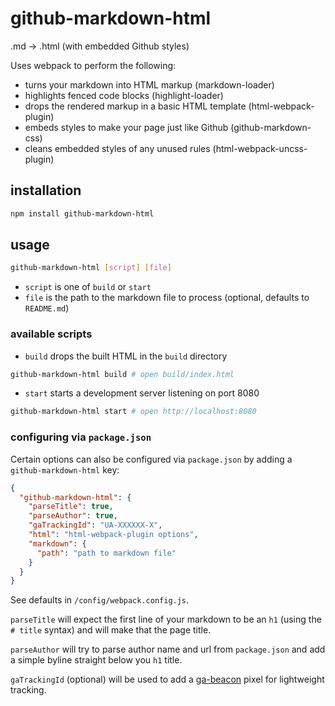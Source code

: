 # github-markdown-html

.md -> .html (with embedded Github styles)

Uses webpack to perform the following:
* turns your markdown into HTML markup (markdown-loader)
* highlights fenced code blocks (highlight-loader)
* drops the rendered markup in a basic HTML template (html-webpack-plugin)
* embeds styles to make your page just like Github (github-markdown-css)
* cleans embedded styles of any unused rules (html-webpack-uncss-plugin)

## installation

```sh
npm install github-markdown-html
```

## usage

```sh
github-markdown-html [script] [file]
```
* `script` is one of `build` or `start`
* `file` is the path to the markdown file to process (optional, defaults to `README.md`)

### available scripts

* `build` drops the built HTML in the `build` directory
```sh
github-markdown-html build # open build/index.html
```
* `start` starts a development server listening on port 8080
```sh
github-markdown-html start # open http://localhost:8080
```

### configuring via `package.json`

Certain options can also be configured via `package.json` by adding a `github-markdown-html` key:

```json
{
  "github-markdown-html": {
    "parseTitle": true,
    "parseAuthor": true,
    "gaTrackingId": "UA-XXXXXX-X",
    "html": "html-webpack-plugin options",
    "markdown": {
      "path": "path to markdown file"
    }
  }
}
```
See defaults in `/config/webpack.config.js`.

`parseTitle` will expect the first line of your markdown to be an `h1` (using the `# title` syntax) and will make that the page title.

`parseAuthor` will try to parse author name and url from `package.json` and add a simple byline straight below you `h1` title.

`gaTrackingId` (optional) will be used to add a [ga-beacon](https://github.com/igrigorik/ga-beacon) pixel for lightweight tracking.
